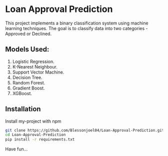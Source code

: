 
# Loan Approval Prediction

This project implements a binary classification system using machine learning techniques. The goal is to classify data into two categories - Approved or Declined. 

## Models Used:
1. Logistic Regression.
2. K-Nearest Neighbour.
3. Support Vector Machine.
4. Decision Tree.
5. Random Forest.
6. Gradient Boost.
7. XGBoost.
  

## Installation

Install my-project with npm

```bash
git clone https://github.com/Blessonjoel04/Loan-Approval-Prediction.git 
cd Loan-Approval-Prediction  
pip install -r requirements.txt  
```
Have fun...